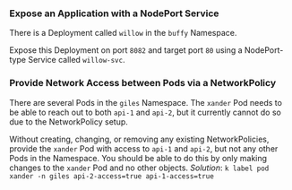 ### Expose an Application with a NodePort Service

There is a Deployment called `willow` in the `buffy` Namespace.

Expose this Deployment on port `8082` and target port `80` using a NodePort-type Service called `willow-svc`.


### Provide Network Access between Pods via a NetworkPolicy

There are several Pods in the `giles` Namespace. The `xander` Pod needs to be able to reach out to both `api-1` and `api-2`, but it currently cannot do so due to the NetworkPolicy setup.

Without creating, changing, or removing any existing NetworkPolicies, provide the `xander` Pod with access to `api-1` and `api-2`, but not any other Pods in the Namespace. You should be able to do this by only making changes to the `xander` Pod and no other objects.
*Solution*: `k label pod xander -n giles api-2-access=true api-1-access=true` 